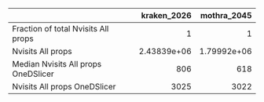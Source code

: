 |                                     |    kraken_2026 |    mothra_2045 |
|:------------------------------------|---------------:|---------------:|
| Fraction of total Nvisits All props |    1           |    1           |
| Nvisits All props                   |    2.43839e+06 |    1.79992e+06 |
| Median Nvisits All props OneDSlicer |  806           |  618           |
| Nvisits All props OneDSlicer        | 3025           | 3022           |
